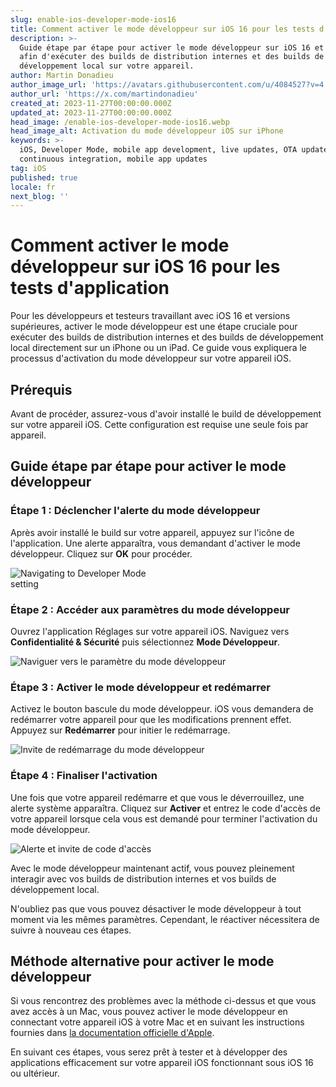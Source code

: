 ```yaml
---
slug: enable-ios-developer-mode-ios16
title: Comment activer le mode développeur sur iOS 16 pour les tests d'application
description: >-
  Guide étape par étape pour activer le mode développeur sur iOS 16 et supérieur
  afin d'exécuter des builds de distribution internes et des builds de
  développement local sur votre appareil.
author: Martin Donadieu
author_image_url: 'https://avatars.githubusercontent.com/u/4084527?v=4'
author_url: 'https://x.com/martindonadieu'
created_at: 2023-11-27T00:00:00.000Z
updated_at: 2023-11-27T00:00:00.000Z
head_image: /enable-ios-developer-mode-ios16.webp
head_image_alt: Activation du mode développeur iOS sur iPhone
keywords: >-
  iOS, Developer Mode, mobile app development, live updates, OTA updates,
  continuous integration, mobile app updates
tag: iOS
published: true
locale: fr
next_blog: ''
---
```

# Comment activer le mode développeur sur iOS 16 pour les tests d'application

Pour les développeurs et testeurs travaillant avec iOS 16 et versions supérieures, activer le mode développeur est une étape cruciale pour exécuter des builds de distribution internes et des builds de développement local directement sur un iPhone ou un iPad. Ce guide vous expliquera le processus d'activation du mode développeur sur votre appareil iOS.

## Prérequis

Avant de procéder, assurez-vous d'avoir installé le build de développement sur votre appareil iOS. Cette configuration est requise une seule fois par appareil.

## Guide étape par étape pour activer le mode développeur

### Étape 1 : Déclencher l'alerte du mode développeur

Après avoir installé le build sur votre appareil, appuyez sur l'icône de l'application. Une alerte apparaîtra, vous demandant d'activer le mode développeur. Cliquez sur **OK** pour procéder.

<div class="mx-auto" style="width: 50%;">
  <img src="/ios-16-developer-mode-0.webp" alt="Navigating to Developer Mode setting">
</div>

### Étape 2 : Accéder aux paramètres du mode développeur

Ouvrez l'application Réglages sur votre appareil iOS. Naviguez vers **Confidentialité & Sécurité** puis sélectionnez **Mode Développeur**.

![Naviguer vers le paramètre du mode développeur](/ios-16-developer-mode-1.webp)

### Étape 3 : Activer le mode développeur et redémarrer

Activez le bouton bascule du mode développeur. iOS vous demandera de redémarrer votre appareil pour que les modifications prennent effet. Appuyez sur **Redémarrer** pour initier le redémarrage.

![Invite de redémarrage du mode développeur](/ios-16-developer-mode-2.webp)

### Étape 4 : Finaliser l'activation

Une fois que votre appareil redémarre et que vous le déverrouillez, une alerte système apparaîtra. Cliquez sur **Activer** et entrez le code d'accès de votre appareil lorsque cela vous est demandé pour terminer l'activation du mode développeur.

![Alerte et invite de code d'accès](/ios-16-developer-mode-3.webp)

Avec le mode développeur maintenant actif, vous pouvez pleinement interagir avec vos builds de distribution internes et vos builds de développement local.

N'oubliez pas que vous pouvez désactiver le mode développeur à tout moment via les mêmes paramètres. Cependant, le réactiver nécessitera de suivre à nouveau ces étapes.

## Méthode alternative pour activer le mode développeur

Si vous rencontrez des problèmes avec la méthode ci-dessus et que vous avez accès à un Mac, vous pouvez activer le mode développeur en connectant votre appareil iOS à votre Mac et en suivant les instructions fournies dans [la documentation officielle d'Apple](https://developer.apple.com/documentation/xcode/enabling-developer-mode-on-a-device/).

En suivant ces étapes, vous serez prêt à tester et à développer des applications efficacement sur votre appareil iOS fonctionnant sous iOS 16 ou ultérieur.
